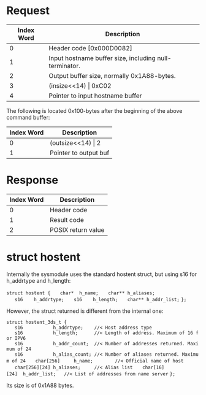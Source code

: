 # Request

| Index Word | Description                                            |
|------------|--------------------------------------------------------|
| 0          | Header code \[0x000D0082\]                             |
| 1          | Input hostname buffer size, including null-terminator. |
| 2          | Output buffer size, normally 0x1A88-bytes.             |
| 3          | (insize\<\<14) \| 0xC02                                |
| 4          | Pointer to input hostname buffer                       |

The following is located 0x100-bytes after the beginning of the above
command buffer:

| Index Word | Description           |
|------------|-----------------------|
| 0          | (outsize\<\<14) \| 2  |
| 1          | Pointer to output buf |

# Response

| Index Word | Description        |
|------------|--------------------|
| 0          | Header code        |
| 1          | Result code        |
| 2          | POSIX return value |

# struct hostent

Internally the sysmodule uses the standard hostent struct, but using s16
for h_addrtype and h_length:

`struct hostent {`
`   char*  h_name;`
`   char** h_aliases;`
`   s16    h_addrtype;`
`   s16    h_length;`
`   char** h_addr_list;`
`};`

However, the struct returned is different from the internal one:

`struct hostent_3ds_t {`
`   s16           h_addrtype;    //< Host address type`
`   s16           h_length;      //< Length of address. Maximum of 16 for IPV6`
`   s16           h_addr_count;  //< Number of addresses returned. Maximum of 24`
`   s16           h_alias_count; //< Number of aliases returned. Maximum of 24`
`   char[256]     h_name;        //< Official name of host`
`   char[256][24] h_aliases;     //< Alias list`
`   char[16][24]  h_addr_list;   //< List of addresses from name server`
`};`

Its size is of 0x1A88 bytes.